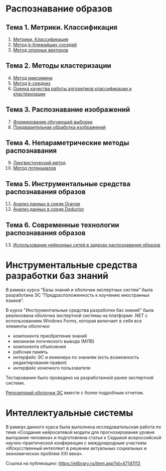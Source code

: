 # Распознавание образов

## Тема 1. Метрики. Классификация
1. [Метрики. Классификация](pattern-recognition/ЛР%20№1%20Метрики.%20Классификация)
2. [Метод k-ближайших соседей](pattern-recognition/ЛР%20№2%20Метод%20k%20ближайших%20соседей)
3. [Метод опорных векторов](pattern-recognition/ЛР%20№3%20Метод%20опорных%20векторов)

## Тема 2. Методы кластеризации
4. [Метод максимина](pattern-recognition/ЛР%20№4%20Метод%20максимина)
5. [Метод k-средних](pattern-recognition/ЛР%20№5%20Метод%20k-средних)
6. [Оценка качества работы алгоритмов классификации и кластеризации](pattern-recognition/ЛР%20№6%20Оценка%20качества%20работы%20алгоритмов%20классификации%20и%20кластеризации)

## Тема 3. Распознавание изображений
7. [Формирование обучающей выборки](pattern-recognition/ЛР%20№7%20Формирование%20обучающей%20выборки)
8. [Предварительная обработка изображений](pattern-recognition/ЛР%20№8%20Предварительная%20обработка%20изображений)

## Тема 4. Непараметрические методы распознавания
9. [Лингвистический метод](pattern-recognition/ЛР%20№9%20Лингвистический%20метод)
10. [Метод потенциалов](pattern-recognition/ЛР%20№10%20Метод%20потенциалов)

## Тема 5. Инструментальные средства распознавания образов
11. [Анализ данных в среде Orange](pattern-recognition/ЛР%20№11%20Анализ%20данных%20в%20среде%20Orange)
12. [Анализ данных в среде Deductor](pattern-recognition/ЛР%20№12%20Анализ%20данных%20в%20среде%20Deductor)

## Тема 6. Современные технологии распознавания образов
13. [Использование нейронных сетей в задачах распознавания образов](pattern-recognition/ЛР%20№13%20Использование%20нейронных%20сетей%20в%20задачах%20распознавания%20образов)

# Инструментальные средства разработки баз знаний
В рамках курса "Базы знаний и оболочки экспертных систем" была разработана ЭС "Предрасположенность к изучению иностранных языков".

В курсе "Инструментальные средства разработки баз знаний" была реализована оболочка экспертной системы на платформе .NET с использованием Windows Forms, которая включает в себя все элементы оболочки: 
- компонента приобретения знаний
- механизм логического вывода (МЛВ)
- компонента объяснения
- рабочая память
- интерфейс ЭС и инженера по знаниям (есть возможность редактирования правил)
- интерфейс конечного пользователя

Тестирование было проведено на разработанной ранее экспертной системе. 

[Репозиторий оболочки ЭС](https://github.com/gitbleidd/expert-system) вместе с более подробным отчетом.

# Интеллектуальные системы
В рамках данного курса была выполнена исследовательская работа по теме «Создание нейросетевой модели для прогнозирования уровня выгорания человека» и подготовлена статья к Седьмой всероссийской научно-практической конференции с международным участием «Искусственный интеллект в решении актуальных социальных и экономических проблем ХХI века».

Ссылка на публикацию: https://elibrary.ru/item.asp?id=47141113